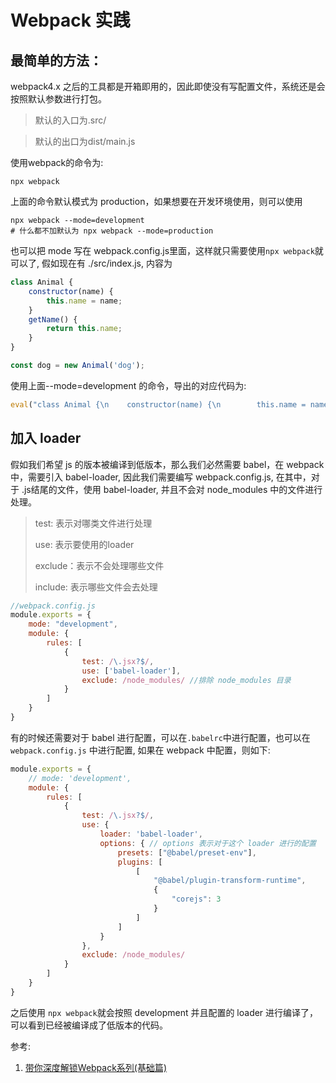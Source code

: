 # Webpack 实践

## 最简单的方法：

webpack4.x 之后的工具都是开箱即用的，因此即使没有写配置文件，系统还是会按照默认参数进行打包。

>  默认的入口为.src/

> 默认的出口为dist/main.js

使用webpack的命令为:

```shell
npx webpack
```

上面的命令默认模式为 production，如果想要在开发环境使用，则可以使用

```shell
npx webpack --mode=development
# 什么都不加默认为 npx webpack --mode=production
```

也可以把 mode 写在 webpack.config.js里面，这样就只需要使用`npx webpack`就可以了, 假如现在有 ./src/index.js, 内容为

```javascript
class Animal {
    constructor(name) {
        this.name = name;
    }
    getName() {
        return this.name;
    }
}

const dog = new Animal('dog');
```

使用上面--mode=development 的命令，导出的对应代码为:

```javascript
eval("class Animal {\n    constructor(name) {\n        this.name = name;\n    }\n    getName() {\n        return this.name;\n    }\n}\n\nconst dog = new Animal('dog');\n\n\n//# sourceURL=webpack:///./src/index.js?");
```



## 加入 loader

假如我们希望 js 的版本被编译到低版本，那么我们必然需要 babel，在 webpack 中，需要引入 babel-loader, 因此我们需要编写 webpack.config.js, 在其中，对于 .js结尾的文件，使用 babel-loader, 并且不会对 node_modules 中的文件进行处理。

> test: 表示对哪类文件进行处理
>
> use: 表示要使用的loader
>
> exclude：表示不会处理哪些文件
>
> include: 表示哪些文件会去处理

```javascript
//webpack.config.js
module.exports = {
  	mode: "development",	
    module: {
        rules: [
            {
                test: /\.jsx?$/,
                use: ['babel-loader'],
                exclude: /node_modules/ //排除 node_modules 目录
            }
        ]
    }
}

```

有的时候还需要对于 babel 进行配置，可以在`.babelrc`中进行配置，也可以在 `webpack.config.js` 中进行配置, 如果在 webpack 中配置，则如下:

```javascript
module.exports = {
    // mode: 'development',
    module: {
        rules: [
            {
                test: /\.jsx?$/,
                use: {
                    loader: 'babel-loader',
                    options: { // options 表示对于这个 loader 进行的配置
                        presets: ["@babel/preset-env"],
                        plugins: [
                            [
                                "@babel/plugin-transform-runtime",
                                {
                                    "corejs": 3
                                }
                            ]
                        ]
                    }
                },
                exclude: /node_modules/
            }
        ]
    }
}

```

之后使用 `npx webpack`就会按照 development 并且配置的 loader 进行编译了，可以看到已经被编译成了低版本的代码。

参考:

1. [带你深度解锁Webpack系列(基础篇)](https://juejin.im/post/6844904079219490830)